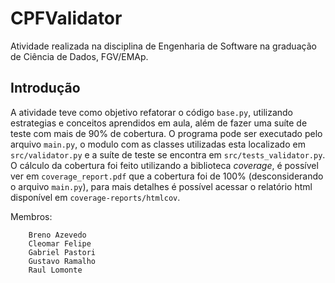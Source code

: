 # CPFValidator
Atividade realizada na disciplina de Engenharia de Software na graduação de Ciência de Dados, FGV/EMAp.

## Introdução
A atividade teve como objetivo refatorar o código `base.py`, utilizando estrategias e conceitos aprendidos em aula, além de fazer uma suíte de teste com mais de 90% de cobertura. O programa pode ser executado pelo arquivo `main.py`, o modulo com as classes utilizadas esta localizado em `src/validator.py` e a suíte de teste se encontra em `src/tests_validator.py`. O cálculo da cobertura foi feito utilizando a biblioteca _coverage_, é possível ver em `coverage_report.pdf` que a cobertura foi de 100% (desconsiderando o arquivo `main.py`), para mais detalhes é possível acessar o relatório html disponível em `coverage-reports/htmlcov`.

Membros:
```
    Breno Azevedo
    Cleomar Felipe    
    Gabriel Pastori
    Gustavo Ramalho
    Raul Lomonte
```
